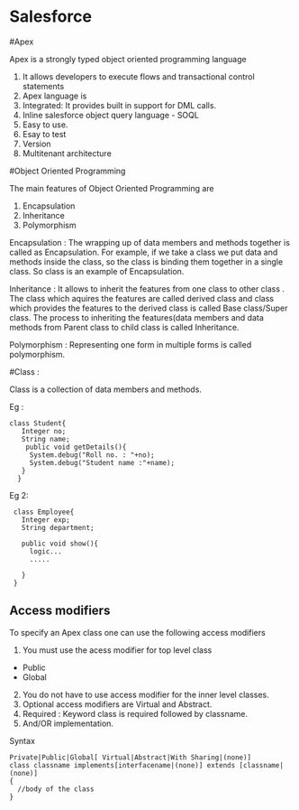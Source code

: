 # Salesforce

#Apex

Apex is a strongly typed object oriented programming language

1. It allows developers to execute flows and transactional control statements
2. Apex language is
  1. Integrated: It provides built in support for DML calls.
  2. Inline salesforce object query language - SOQL
  3. Easy to use.
  4. Esay to test
  5. Version
  6. Multitenant architecture
  
  #Object Oriented Programming
  
  The main features of Object Oriented Programming are
  
  1. Encapsulation
  2. Inheritance
  3. Polymorphism
  
  Encapsulation : The wrapping up of data members and methods together is called as Encapsulation. For example, if we take a class we put data and methods inside the class, so the class is binding them together in a single class. So class is an example of Encapsulation.
  
  Inheritance : It allows to inherit the features from one class to other class . The class which aquires the features are called derived class and class which provides the features to the derived class is called Base class/Super class. The process to inheriting the features(data members and data methods from Parent class to child class is called Inheritance.
  
  Polymorphism : Representing one form in multiple forms is called polymorphism.
  
  #Class :
  
  Class is a collection of data members and methods.
  
 
 Eg :  
 ```
 class Student{
    Integer no;
    String name;
     public void getDetails(){
      System.debug("Roll no. : "+no);
      System.debug("Student name :"+name);
    }
   }
 ```
 
  Eg 2:
 ``` 
  class Employee{
    Integer exp;
    String department;
    
    public void show(){
      logic...
      .....
            
    }
  }
  ```
  ## Access modifiers
  To specify an Apex class one can use the following access modifiers
  
  1. You must use the acess modifier for top level class
  - Public
  - Global
  2. You do not have to use access modifier for the inner level classes.
  3. Optional access modifiers are Virtual and Abstract.
  4. Required : Keyword class is required followed by classname.
  5. And/OR implementation.
  
  Syntax
  ``` 
  Private|Public|Global[ Virtual|Abstract|With Sharing|(none)]
  class classname implements[interfacename|(none)] extends [classname|(none)]
  {
    //body of the class
  }
  ``` 
  
  
  
  
  
  
  
  
  
  
